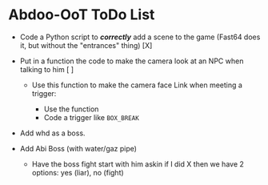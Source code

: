# Abdoo-OoT ToDo List

-	Code a Python script to ***correctly*** add a scene to 
	the game (Fast64 does it, but without the "entrances" thing) [X]

-	Put in a function the code to make the camera look 
	at an NPC when talking to him [ ]
	
	-	Use this function to make the camera 
	face Link when meeting a trigger:

		-	Use the function
		-	Code a trigger like `BOX_BREAK`

-	Add whd as a boss.
-	Add Abi Boss (with water/gaz pipe)
	-	Have the boss fight start with him askin if I did X
	then we have 2 options: yes (liar), no (fight)